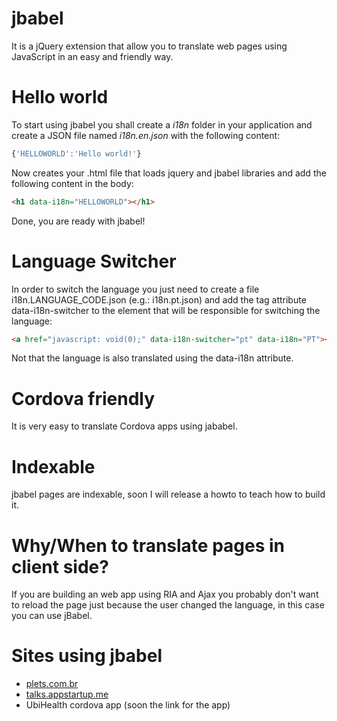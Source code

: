 jbabel
======
It is a jQuery extension that allow you to translate web pages using JavaScript in an easy and friendly way.

Hello world
===========
To start using jbabel you shall create a *i18n* folder in your application and create a JSON file named *i18n.en.json* with the following content:
```javascript
{'HELLOWORLD':'Hello world!'}
```
Now creates your .html file that loads jquery and jbabel libraries and add the following content in the body:
```html
<h1 data-i18n="HELLOWORLD"></h1>
```
Done, you are ready with jbabel!

Language Switcher
=================

In order to switch the language you just need to create a file i18n.LANGUAGE_CODE.json (e.g.: i18n.pt.json) and add the tag attribute data-i18n-switcher to the element that will be responsible for switching the language:
```html
<a href="javascript: void(0);" data-i18n-switcher="pt" data-i18n="PT"></a>
```
Not that the language is also translated using the data-i18n attribute.

Cordova friendly
================
It is very easy to translate Cordova apps using jababel. 

Indexable
=========
jbabel pages are indexable, soon I will release a howto to teach how to build it. 


Why/When to translate pages in client side?
===========================================
If you are building an web app using RIA and Ajax you probably don't want to reload the page just because the user changed the language, in this case you can use jBabel.

Sites using jbabel
==================
* [plets.com.br](http://plets.com.br)
* [talks.appstartup.me](http://talks.appstartup.me)
* UbiHealth cordova app (soon the link for the app)
